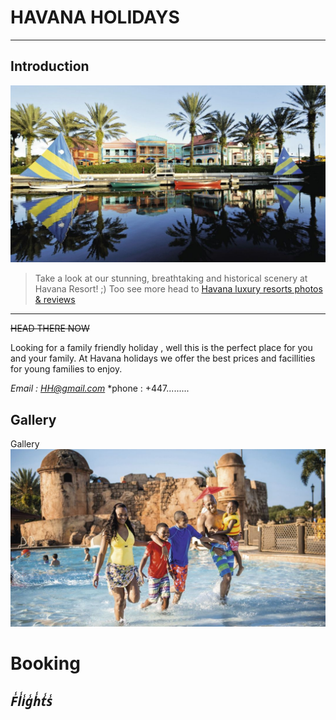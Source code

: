 # HAVANA HOLIDAYS

---
## Introduction

![A canopy of trees seen from below with the sun streaming through](./static/images/Havana.jpg)


>Take a look at our stunning, breathtaking and historical scenery at Havana Resort! ;)
> Too see more head to [Havana luxury resorts photos & reviews](https://www.havana.com)
---

~~HEAD THERE NOW~~ 

Looking for a family friendly  holiday , well this is the perfect place for you and your family.
At Havana holidays we offer the best prices and facillities for young families to enjoy. 

*Email : HH@gmail.com*
*phone : +447.........

## Gallery
Gallery
![Familyfriendly](./static/images/Family.jpg)

# Booking 
## *F̾l̾i̾g̾h̾t̾s̾*